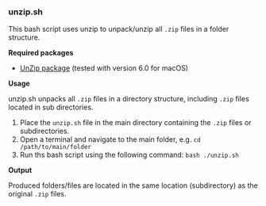 ### unzip.sh
This bash script uses unzip to unpack/unzip all `.zip` files in a folder structure.

**Required packages**
- [UnZip package](https://infozip.sourceforge.net/) (tested with version 6.0 for macOS)

**Usage**

unzip.sh unpacks all `.zip` files in a directory structure, including `.zip` files located in sub directories.
1. Place the `unzip.sh` file in the main directory containing the `.zip` files or subdirectories.
2. Open a terminal and navigate to the main folder, e.g. `cd /path/to/main/folder`
3. Run ths bash script using the following command: `bash ./unzip.sh`

**Output**

Produced folders/files are located in the same location (subdirectory) as the original `.zip` files.